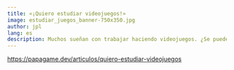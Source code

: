 ```yaml
---
title: «¡Quiero estudiar videojuegos!»
image: estudiar_juegos_banner-750x350.jpg
author: jpl
lang: es
description: Muchos sueñan con trabajar haciendo videojuegos. ¿Se puede estudiar videojuegos? ¿Se puede trabajar y vivir del desarrollo? ¿Hay alternativas en Chile?
---
```


https://papagame.dev/articulos/quiero-estudiar-videojuegos
